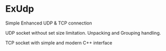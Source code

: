 # ExUdp

Simple Enhanced UDP & TCP connection

UDP socket without set size limitation.
Unpacking and Grouping handling.

TCP socket with simple and modern C++ interface
